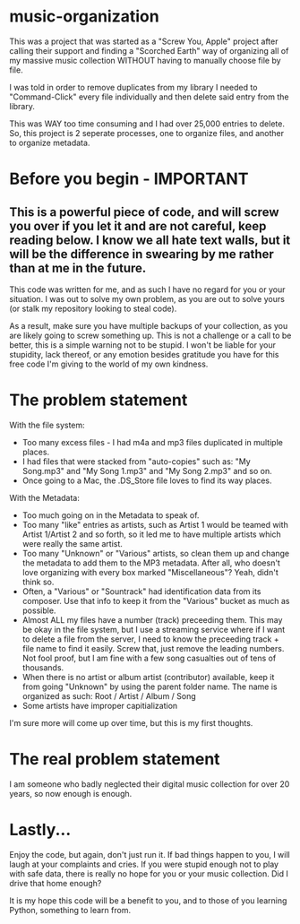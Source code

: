 # music-organization

This was a project that was started as a "Screw You, Apple" project after calling their support and finding a "Scorched Earth" way of organizing all of my massive music collection WITHOUT having to manually choose file by file.

I was told in order to remove duplicates from my library I needed to "Command-Click" every file individually and then delete said entry from the library.

This was WAY too time consuming and I had over 25,000 entries to delete.  So, this project is 2 seperate processes, one to organize files, and another to organize metadata.

# Before you begin - IMPORTANT

## This is a powerful piece of code, and will screw you over if you let it and are not careful, keep reading below.  I know we all hate text walls, but it will be the difference in swearing by me rather than at me in the future.

This code was written for me, and as such I have no regard for you or your situation.  I was out to solve my own problem, as you are out to solve yours (or stalk my repository looking to steal code).

As a result, make sure you have multiple backups of your collection, as you are likely going to screw something up.  This is not a challenge or a call to be better, this is a simple warning not to be stupid.  I won't be liable for your stupidity, lack thereof, or any emotion besides gratitude you have for this free code I'm giving to the world of my own kindness.

# The problem statement

With the file system:

- Too many excess files - I had m4a and mp3 files duplicated in multiple places.
- I had files that were stacked from "auto-copies" such as: "My Song.mp3" and "My Song 1.mp3" and "My Song 2.mp3" and so on.
- Once going to a Mac, the .DS_Store file loves to find its way places.

With the Metadata:

- Too much going on in the Metadata to speak of.
- Too many "like" entries as artists, such as Artist 1 would be teamed with Artist 1/Artist 2 and so forth, so it led me to have multiple artists which were really the same artist.
- Too many "Unknown" or "Various" artists, so clean them up and change the metadata to add them to the MP3 metadata.  After all, who doesn't love organizing with every box marked "Miscellaneous"?  Yeah, didn't think so.
- Often, a "Various" or "Sountrack" had identification data from its composer.  Use that info to keep it from the "Various" bucket as much as possible.
- Almost ALL my files have a number (track) preceeding them.  This may be okay in the file system, but I use a streaming service where if I want to delete a file from the server, I need to know the preceeding track + file name to find it easily.  Screw that, just remove the leading numbers.  Not fool proof, but I am fine with a few song casualties out of tens of thousands.
- When there is no artist or album artist (contributor) available, keep it from going "Unknown" by using the parent folder name.  The name is organized as such:  Root / Artist / Album / Song
- Some artists have improper capitialization

I'm sure more will come up over time, but this is my first thoughts.

# The real problem statement

I am someone who badly neglected their digital music collection for over 20 years, so now enough is enough.

# Lastly...

Enjoy the code, but again, don't just run it.  If bad things happen to you, I will laugh at your complaints and cries.  If you were stupid enough not to play with safe data, there is really no hope for you or your music collection.  Did I drive that home enough?

It is my hope this code will be a benefit to you, and to those of you learning Python, something to learn from.
